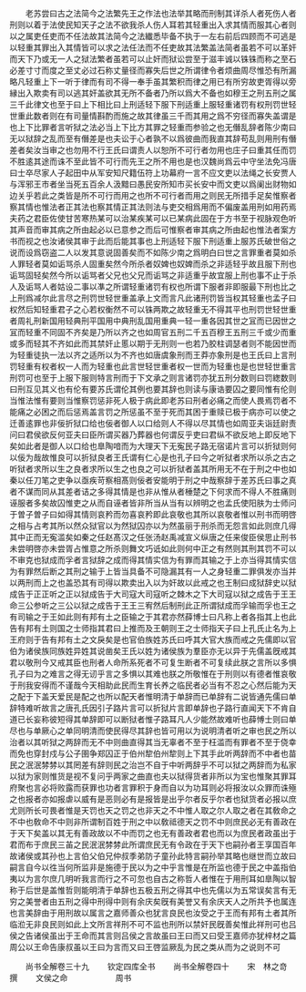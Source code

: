 <!-- { "loadSidebar": true } -->
　　老苏尝曰古之法简今之法繁先王之作法也法举其略而刑制其详杀人者死伤人者刑则以着于法使民知天子之法不欲我杀人伤人耳若其轻重出入求其情而服其心者则以之属吏任吏而不任法故其法简今之法纎悉毕备不执于一左右前后四顾而不可逃是以轻重其罪出入其情皆可以求之法任法而不任吏故其法繁盖法简者虽若不可以革奸而天下乃或无一人之狱法繁者虽若可以止奸而狱讼尝至于滋丰诚以铢铢而称之至石必差寸寸而度之至丈必过石称丈量径而寡失后世之所谓律令者烦曲周尽惟恐有所漏略凡轻重上下一听于律而有司不得一奉手虽其繁积而律之用已有所穷故吏胥得以旁縁出入欺卖有司以逃其奸盖欲其无所不备者乃所以爲大不备也如穆王之刑五刑之属三千此律文也至于曰上下相比曰上刑适轻下服下刑适重上服轻重诸罚有权刑罚世轻世重此数者则在有司量情斟酌而施之故其律虽三千而其用之爲不穷径而寡失盖谓是也上下比罪者言听狱之法必当上下比方其罪之轻重而参验之也无僭乱辞者陈少南曰无以狱辞之乱而至有僭差是也夫讼于心者孰不以爲彼曲而我直其辞苟乱则用刑有僭差者矣汝当审之也勿用不行王氏曰谓责人以恕所不可行者勿用也庄子曰重其任而罚不胜逺其途而诛不至此皆不可行而先王之所不用也是也汉魏尚爲云中守坐法免冯唐曰士卒尽家人子起田中从军安知尺籍伍符上功幕府一言不应文吏以法绳之长安贾人与浑邪王市者坐当死五百余人汲黯曰愚民安所知市买长安中而文吏以爲阑出财物如边关乎若此之类皆是所不可行而用之也所不可行者而用之则民无所措手足矣惟察者察其情也惟法者正其法也察其情正其法则法与吏交相爲用而不偏废盖用刑如用药焉夫药之君臣佐使甘苦寒热某可以治某疾某可以已某病此固在于方书至于视脉观色听其声音而审其病之所由起必以已意参之而后可惟察者审其病之所由起也惟法者案方书而视之也汝诸侯其审于此而后能其事也上刑适轻下服下刑适重上服苏氏破世俗之说而设爲窃盗二人以发其意说固善矣而不如陈少南之爲明白曰世之言罪重者莫如杀人罪轻者莫如诟骂杀人固重矣然今所杀者奴婢也奴婢而杀之非适轻乎故且服下刑也诟骂固轻矣然今所以诟骂者父兄也父兄而诟骂之非适重乎故宜服上刑也事不止于杀人及诟骂人者姑设二事以凖之所谓轻重诸罚有权也所谓下服者非即服最下刑也比之上刑爲减尔此言尽之刑罚世轻世重盖承上文而言凡此诸刑罚皆当权其轻重也孟子曰权然后知轻重君子之心若权衡然不可以铢两欺之故轻重无不得其平也刑罚世轻世重者周礼刑新国用轻典刑平国用中典刑乱国用重典一轻一重各因其世之冝而已因世之冝而轻重不同固不齐矣是乃所以齐之也如周官五刑二千五百穆王五刑三千或少而重或多而轻其不齐如此而其禁奸止慝以期于无刑则一也若乃胶柱调瑟者则不能因世而为轻重徒执一法以齐之适所以为不齐也如唐虞象刑而王莽亦象刑是也王氏曰上言刑罚轻重有权者权一人而为轻重也此言世轻世重者权一世而为轻重也是也世轻世重言刑罚可也至于上服下服则特言刑而于下文承之则言诸罚亦犹五刑分数则曰罚緫数则曰刑互见其义也有伦有要苏氏谓伦其例也要其辞也则读与康诰要囚之要同惟有伦则当惟法惟有要则当惟察罚惩非死人极于病此即老苏曰刑者必痛之而使人畏焉罚者不能痛之必困之而后惩焉盖言罚之所惩虽不至于死而其困于重赎已极于病亦可以使之迁善逺罪也非佞折狱口给也佞者御人以口给则人不得以尽其情也如周亚夫诣廷尉责问曰君侯欲反何亚夫曰臣所谓买器乃葬器也何谓反乎吏曰君纵不欲反地上即反地下矣如此者是御人以口给也臯陶喑而为大理天下无寃民子路无宿诺片言可以折狱则何以佞为哉故惟良可以折狱良者王氏谓有仁心是也孔子曰今之听狱者求所以杀之古之听狱者求所以生之良者求所以生之也良之可以折狱者盖其所用无不在于刑之中也如秦以任刀笔之吏争以亟疾苛察相髙则佞者安能明于刑之中哉察辞于差苏氏曰事之真者不谋而同从其差者诘之多得其情是也非从惟从者棰楚之下何求而不得人不胜痛则诬服者多矣故囚惟吏之从而自诬者皆非所当从当有以辨明之也孟氏使阳肤为士师问于曽子曽子曰如得其情则哀矜而勿喜哀矜即此哀敬也其所以哀敬者惟以刑书而明啓之相与占考其所以然众狱官以为然狱囚亦以为然虽丽于刑杀而无怨言如此则庶几得其中正而无寃滥矣如秦之任赵髙汉之任张汤赵禹减宣义纵唐之任来俊臣侯思止刑书未尝明啓亦未尝胥占惟意之所杀则舞文巧诋如此则何中正之有然则其刑其罚不可以不审克也狱成而孚者言狱辞之成而得其情实信为有罪而其输之于上亦当得其情实信为有罪然后断之其刑之输于上皆当具备不可隐漏其有一人之身轻重二罪俱发亦当并以两刑而上之也盖恐其有司得以欺卖出入以为奸故以此戒之也王制曰成狱辞史以狱成告于正正听之正以狱成告于大司寇大司寇听之棘木之下大司寇以狱之成告于王王命三公参听之三公以狱之成告于王王三宥然后制刑此正所谓狱成而孚输而孚也王之有司输之于王如此则有邦有土之臣输之于其君亦然薛博士曰凡称上者各指其上也此告有邦有土则国之士师指其君曰上推而及王朝则王之士师指天子曰上孔氏止名为上王府则于告有邦有土之文戾矣是也官伯族姓苏氏曰呼其大官大族而戒之先儒即以官伯为诸侯族同族姓异姓其说凿矣王氏以姓为诸侯族为羣臣亦无以异于先儒盖旣戒其君以敬刑今又戒其臣也刑者人命所系死者不可复生断者不可复续此朕之言所以多惧孔子曰为之难言之得无讱乎言之多惧以其难也朕之所敬惟在于刑则以有德者惟哀敬于刑我安得而不谨哉今天相助此民而生育长养之临民者必当有不忍之心然后能为天之配于下盖天爱民是配之也所以配天者惟明清于单辞而已单辞有二说皆通先儒曰单辞特难听故言之唐孔氏因引子路片言可以折狱片言即单辞也子路行直闻天下不肯自道已长妄称彼短得其单辞即可以断狱者惟子路耳凡人少能然故难听也薛愽士则曰单尽也与单厥心之单同明清而使民得尽其辞也皆可用以为说明清者听之审也民之所以治者以其听狱之两辞而无不中则曲直得其当无辜者不至于枉滥而有罪者不至于侥幸而免也穿封戍与公子圉争郑囚正于伯州犂伯州犂则上下其手此听两辞而不中者也苗民之泯泯棼棼以其罔差有辞则民之治岂不自于中听两辞乎不可以狱之两辞而为私家以狱为家则惟货是视不复问乎两家之曲直也夫以狱得货者非所以为宝也惟聚其罪耳府聚也言必将败露而获罪也功者言罪积于身而自以为功耳则必将报汝以众罪而诛殛之也报者亦如报虐以威有是恶则必有是报皆是出乎尔者反乎尔者也狱货者必报以庶尤则所长可畏者惟是天罚也天之罚之也非天之不中惟人取之尔人取之者在其敎命之不中也敎命不中则非所谓制百姓于刑之中以敎祗德天之罚不中则庶民必无有善政在于天下矣盖以其无有善政故以不中而罚之也无有善政者君也而以为庶民者政虽出于君而布于庶民三苖之民泯泯棼棼此所谓庶民无有令政在于天下也嗣孙者王享国百年故诸侯或其孙也上言伯父伯兄仲叔季弟防子童孙此特言嗣孙举其略也继世而立故曰嗣言自今以徃当何所监非是施德于民以为之中乎言惟是在所监也德于民之中盖指伯夷以为言尔庶几明听我言而行之不可忽也自古之称哲人者惟在于用刑耳如臯陶以智称于后世是盖惟哲则能明清于单辞也五极五刑之得其中也先儒以为五常误矣言有无穷之美誉者由五刑之得中刑得中则有余庆矣旣有美誉又有余庆天人之所共予也属连也言美辞由于用刑故以属言之嘉师善众也犹言良民也汝受之于王而有邦有土者其所临涖无非良民则如此上文所言祥刑不可不监也刑所以禁奸民旣善矣惟此祥刑可也吕侯之告诸侯虽出于王命而其言则吕侯之言故虽曰王曰而又曰受王嘉师亦犹梓材之篇周公以王命告康叔虽以王曰为言而又曰王啓监厥乱为民之类从而为之说则不可

　　尚书全解卷三十九
　　钦定四库全书
　　尚书全解卷四十
　　宋　林之竒　撰
　　文侯之命　　　　　　周书
